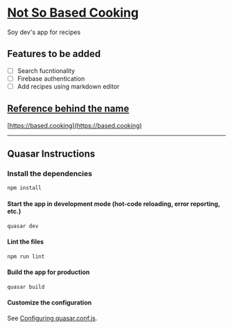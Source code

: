 # [Not So Based Cooking](http://not-so-based-cooking.herokuapp.com/)

Soy dev's app for recipes

## Features to be added

- [ ] Search fucntionality
- [ ] Firebase authentication
- [ ] Add recipes using markdown editor

## [Reference behind the name](https://www.youtube.com/watch?v=ykNEkiYr0QM)

[https://based.cooking](https://based.cooking)

---

## Quasar Instructions

### Install the dependencies

```bash
npm install
```

#### Start the app in development mode (hot-code reloading, error reporting, etc.)

```bash
quasar dev
```

#### Lint the files

```bash
npm run lint
```

#### Build the app for production

```bash
quasar build
```

#### Customize the configuration

See [Configuring quasar.conf.js](https://v1.quasar.dev/quasar-cli/quasar-conf-js).
